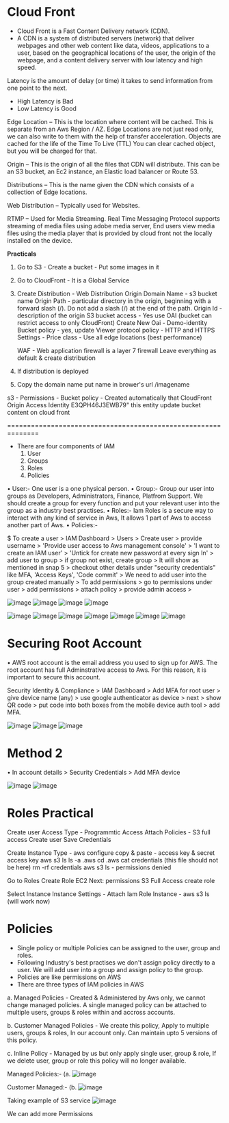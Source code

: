 # Cloud Front 

* Cloud Front is a Fast Content Delivery network (CDN).
* A CDN is a system of distributed servers (network) that deliver webpages and other web content like data, videos, applications to a user, based on the geographical locations of the user, the origin of the webpage, and a content delivery server with low latency and high speed.

Latency is the amount of delay (or time) it takes to send information from one point to the next.
* High Latency is Bad 
* Low Latency is Good 


Edge Location – This is the location where content will be cached. This is separate from an Aws Region / AZ. 
Edge Locations are not just read only, we can also write to them with the help of transfer acceleration.
Objects are cached for the life of the Time To Live (TTL)
You can clear cached object, but you will be charged for that. 

Origin – This is the origin of all the files that CDN will distribute. This can be an S3 bucket, an Ec2 instance, an Elastic load balancer or Route 53.

Distributions – This is the name given the CDN which consists of a collection of Edge locations. 

Web Distribution – Typically used for Websites.

RTMP – Used for Media Streaming.
Real Time Messaging Protocol supports streaming of media files using adobe media server, End users view media files using the media player that is provided by cloud front not the locally installed on the device.

**Practicals**

1. Go to S3 - Create a bucket - Put some images in it 
2. Go to CloudFront - It is a Global Service
3. Create Distribution - Web Distribution
	Origin Domain Name - s3 bucket name
	Origin Path -  particular directory in the origin,  beginning with a forward slash (/). 
	Do not add a slash (/) at the end of the path.
	Origin Id - description of the origin
	S3 bucket access - Yes use OAI (bucket can restrict access to only CloudFront)
	Create New Oai - Demo-identity
	Bucket policy - yes, update
	Viewer protocol policy - HTTP and HTTPS
	Settings - Price class - Use all edge locations (best performance)
 
	WAF - Web application firewall is a layer 7 firewall 
	Leave everything as default & create distribution 
	
4. If distribution is deployed 
5. Copy the domain name put name in brower's url /imagename

s3 - Permissions - Bucket policy - Created automatically that CloudFront Origin Access Identity E3QPH46J3EWB79" this entity update bucket content on cloud front 



==============================================================
* There are four components of IAM
  1. User
  2. Groups
  3. Roles
  4. Policies


• User:- One user is a one physical person.
• Group:- Group our user into groups as Developers, Administrators, Finance, Platfrom Support. We should create a group for every function and put your relevant user into the group as a 
  industry best practises.
• Roles:- Iam Roles is a secure way to interact with any kind of service in Aws, It allows 1 part of Aws to access another part of Aws.
• Policies:- 

$ To create a user > IAM Dashboard > Users > Create user > provide username > 'Provide user access to Aws management console' > 'I want to create an IAM user' > 'Untick for create new password at every sign In' > add user to group > if group not exist, create group > It will show as mentioned in snap 5 > checkout other details under "security credentials" like MFA, 'Access Keys', 'Code commit' >  We need to add user into the group created manually > To add permissions > go to permissions under user > add permissions > attach policy > provide admin access > 

![image](https://github.com/sunnyvalechha/Aws_notes/assets/59471885/f838c49f-6ffb-4445-b5c4-33b1236c7230)
![image](https://github.com/sunnyvalechha/Aws_notes/assets/59471885/4efb629a-b27f-4858-ad35-32d532dcd2cc)
![image](https://github.com/sunnyvalechha/Aws_notes/assets/59471885/ba3f19fe-7d28-40a8-a145-90d20431fac8)
![image](https://github.com/sunnyvalechha/Aws_notes/assets/59471885/47604c1f-5256-4f42-a76f-2ddac4abda36)

![image](https://github.com/sunnyvalechha/Aws_notes/assets/59471885/a7d4c5e8-8729-46ce-827c-0f9722bd033c)
![image](https://github.com/sunnyvalechha/Aws_notes/assets/59471885/53529776-fc58-4b52-a82f-67ea50ac3556)
![image](https://github.com/sunnyvalechha/Aws_notes/assets/59471885/3ece9667-32c8-434e-b5b7-1fede003f9d9)
![image](https://github.com/sunnyvalechha/Aws_notes/assets/59471885/0733cf74-527a-4e06-a1df-2a2f8f0e2487)
![image](https://github.com/sunnyvalechha/Aws_notes/assets/59471885/baa347a0-4c1d-4293-bed2-a7f1132a127e)
![image](https://github.com/sunnyvalechha/Aws_notes/assets/59471885/ae046366-c65e-4b81-b389-8df63def3e08)
![image](https://github.com/sunnyvalechha/Aws_notes/assets/59471885/5361a8f6-9ce3-43a2-a0a1-7743e2cbfdc0)









# Securing Root Account
• AWS root account is the email address you used to sign up for AWS. The root account has full Adminstrative access to Aws. For this reason, it is important to secure this account.

Security Identity & Compliance > IAM Dashboard > Add MFA for root user > give device name (any) > use google authenticator as device > next > show QR code > put code into both boxes from the mobile device auth tool > add MFA.

![image](https://github.com/sunnyvalechha/Aws_notes/assets/59471885/8f8e6da6-0191-4d7a-8f67-616ffbbe2617)
![image](https://github.com/sunnyvalechha/Aws_notes/assets/59471885/02fa9fa6-e555-4a10-bdad-ce02baae3771)
![image](https://github.com/sunnyvalechha/Aws_notes/assets/59471885/41833d1c-bfbd-47b1-bbe9-ddbb9c14b3a2)

# Method 2 

• In account details > Security Credentials > Add MFA device

![image](https://github.com/sunnyvalechha/Aws_notes/assets/59471885/fa1e440a-a959-4864-b940-377260ac4e44)
![image](https://github.com/sunnyvalechha/Aws_notes/assets/59471885/2e92497d-ead2-4b06-abd1-c7a98add4d03)

# Roles Practical
Create user
Access Type 	- Programmtic Access
Attach Policies - S3 full access
Create user
Save Credentials

Create Instance
Type - aws configure
copy & paste - access key & secret access key 
aws s3 ls 
ls -a 
.aws 
cd .aws
cat credentials (this file should not be here)
rm -rf credentials
aws s3 ls - permissions denied

Go to Roles
Create Role
EC2
Next: permissions
S3 Full Access
create role

Select Instance
Instance Settings - Attach Iam Role
Instance - aws s3 ls (will work now)

# Policies 
* Single policy or multiple Policies can be assigned to the user, group and roles.
* Following Industry's best practises we don't assign policy directly to a user. We will add user into a group and assign policy to the group.
* Policies are like permissions on AWS
* There are three types of IAM policies in AWS

a. Managed Policies - Created & Administered by Aws only, we cannot change managed policies. A single managed policy
	can be attached to multiple users, groups & roles within and accross accounts.
	
b. Customer Managed Policies - We create this policy, Apply to multiple users, groups & roles, In our account only.
	Can maintain upto 5 versions of this policy.

c. Inline Policy - Managed by us but only apply single user, group & role, If we delete user, group or role
	this policy will no longer available.

 Managed Policies:-
 (a. ![image](https://github.com/sunnyvalechha/Aws_notes/assets/59471885/5a760b47-379f-4d37-a3d7-53efbfffca2c)

 Customer Managed:-
 (b. ![image](https://github.com/sunnyvalechha/Aws_notes/assets/59471885/f503500f-3929-4906-922a-54d15d388de9)

Taking example of S3 service 
![image](https://github.com/sunnyvalechha/Aws_notes/assets/59471885/e8d7d530-4bd3-4d6d-a1f6-a236dc6a23f5)

We can add more Permissions


